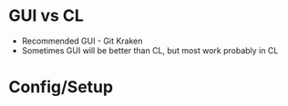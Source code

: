 # GUI vs CL #

- Recommended GUI - Git Kraken
- Sometimes GUI will be better than CL, but most work probably in CL
  

# Config/Setup #










